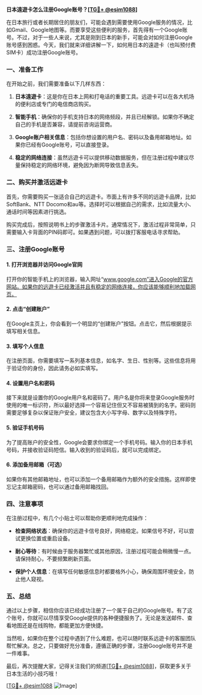 **日本遠遊卡怎么注册Google账号？[[TG💪+ @esim1088](https://t.me/s/esim1088)]**

在日本旅行或者长期居住的朋友们，可能会遇到需要使用Google服务的情况，比如Gmail、Google地图等。而要享受这些便利的服务，首先得有一个Google账号。不过，对于一些人来说，尤其是刚到日本的新手，可能会对如何注册Google账号感到困惑。今天，我们就来详细讲解一下，如何用日本的遠遊卡（也叫预付费SIM卡）成功注册Google账号。

### 一、准备工作

在开始之前，我们需要准备以下几样东西：

1. **日本遠遊卡**：这是你在日本上网和打电话的重要工具。远遊卡可以在各大机场的便利店或专门的电信商店购买。
   
2. **智能手机**：确保你的手机支持日本的网络频段，并且已经解锁。如果你不确定自己的手机是否兼容，请提前咨询运营商。

3. **Google账户相关信息**：包括你想设置的用户名、密码以及备用邮箱地址。如果你已经有Google账号，可以直接登录。

4. **稳定的网络连接**：虽然远遊卡可以提供移动数据服务，但在注册过程中建议尽量保持稳定的网络环境，避免因为断网导致信息丢失。

### 二、购买并激活远遊卡

首先，你需要购买一张适合自己的远遊卡。市面上有许多不同的远遊卡品牌，比如SoftBank、NTT Docomo和au等。选择时可以根据自己的需求，比如流量大小、通话时间等因素进行挑选。

购买完成后，按照说明书上的步骤激活卡片。通常情况下，激活过程非常简单，只需要输入卡背面的PIN码即可。如果遇到问题，可以拨打客服电话寻求帮助。

### 三、注册Google账号

#### 1. 打开浏览器并访问Google官网

打开你的智能手机上的浏览器，输入网址“www.google.com”进入Google的官方网站。如果你的远遊卡已经激活并且有稳定的网络连接，你应该能够顺利地加载网页。

#### 2. 点击“创建账户”

在Google主页上，你会看到一个明显的“创建账户”按钮。点击它，然后根据提示填写相关信息。

#### 3. 填写个人信息

在注册页面，你需要填写一系列基本信息，如名字、生日、性别等。这些信息将用于验证你的身份，因此请务必如实填写。

#### 4. 设置用户名和密码

接下来就是设置你的Google用户名和密码了。用户名是你将来登录Google服务时使用的唯一标识符，所以最好选择一个容易记住但又不容易被猜到的名字。密码则需要足够复杂以保证账户安全，建议包含大小写字母、数字以及特殊字符。

#### 5. 验证手机号码

为了提高账户的安全性，Google会要求你绑定一个手机号码。输入你的日本手机号码，并接收验证码短信。输入收到的验证码后，就可以完成绑定。

#### 6. 添加备用邮箱（可选）

如果你有其他邮箱地址，也可以添加一个备用邮箱作为额外的安全措施。这样即使忘记主邮箱密码，也可以通过备用邮箱找回。

### 四、注意事项

在注册过程中，有几个小贴士可以帮助你更顺利地完成操作：

- **检查网络状态**：确保你的远遊卡信号良好，网络稳定。如果信号不好，可以尝试更换位置或重启设备。
  
- **耐心等待**：有时候由于服务器繁忙或其他原因，注册过程可能会稍微慢一点。请保持耐心，不要频繁刷新页面。

- **保护个人信息**：在填写任何敏感信息时都要格外小心，确保周围环境安全，防止他人窥视。

### 五、总结

通过以上步骤，相信你应该已经成功注册了一个属于自己的Google账号。有了这个账号，你就可以尽情享受Google提供的各种便捷服务了。无论是发送邮件、查看地图还是在线购物，都能更加方便快捷。

当然啦，如果你在整个过程中遇到了什么难题，也可以随时联系远遊卡的客服团队帮忙解决。总之，只要做好充分准备，遵循正确的步骤，注册Google账号并不是一件难事。

最后，再次提醒大家，记得关注我们的频道[[TG💪+ @esim1088](https://t.me/s/esim1088)]，获取更多关于日本生活的小技巧哦！

[[TG💪+ @esim1088](https://t.me/s/esim1088) ![Image](https://i.postimg.cc/4NQfJmqS/Snipaste-2025-05-13-00-14-12.png)]